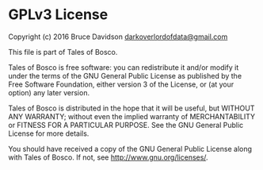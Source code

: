 # GPLv3 License

Copyright (c) 2016 Bruce Davidson <darkoverlordofdata@gmail.com>

This file is part of Tales of Bosco.

Tales of Bosco is free software: you can redistribute it and/or modify
it under the terms of the GNU General Public License as published by
the Free Software Foundation, either version 3 of the License, or
(at your option) any later version.

Tales of Bosco is distributed in the hope that it will be useful,
but WITHOUT ANY WARRANTY; without even the implied warranty of
MERCHANTABILITY or FITNESS FOR A PARTICULAR PURPOSE.  See the
GNU General Public License for more details.

You should have received a copy of the GNU General Public License
along with Tales of Bosco.  If not, see <http://www.gnu.org/licenses/>.
